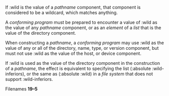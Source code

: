  

If :wild is the value of a *pathname* component, that component is considered to be a wildcard, which matches anything. 

A *conforming program* must be prepared to encounter a value of :wild as the value of any *pathname* component, or as an *element* of a *list* that is the value of the directory component. 

When constructing a *pathname*, a *conforming program* may use :wild as the value of any or all of the directory, name, type, or version component, but must not use :wild as the value of the host, or device component. 

If :wild is used as the value of the directory component in the construction of a *pathname*, the effect is equivalent to specifying the list (:absolute :wild-inferiors), or the same as (:absolute :wild) in a *file system* that does not support :wild-inferiors. 

Filenames **19–5**

 

 

